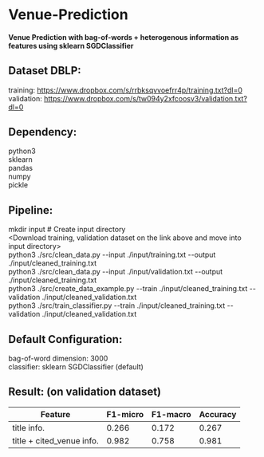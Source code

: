 # Venue-Prediction
#### Venue Prediction with bag-of-words + heterogenous information as features using sklearn SGDClassifier

## Dataset DBLP:
training: https://www.dropbox.com/s/rrbksqvvoefrr4p/training.txt?dl=0
<br>validation: https://www.dropbox.com/s/tw094y2xfcoosv3/validation.txt?dl=0

## Dependency:
python3
<br> sklearn
<br> pandas
<br> numpy
<br> pickle

## Pipeline:
mkdir input # Create input directory
<br> <Download training, validation dataset on the link above and move into input directory>
<br>python3 ./src/clean_data.py --input ./input/training.txt --output ./input/cleaned_training.txt
<br>python3 ./src/clean_data.py --input ./input/validation.txt --output ./input/cleaned_training.txt
<br>python3 ./src/create_data_example.py --train ./input/cleaned_training.txt --validation ./input/cleaned_validation.txt
<br>python3 ./src/train_classifier.py --train ./input/cleaned_training.txt --validation ./input/cleaned_validation.txt

## Default Configuration:
bag-of-word dimension: 3000
<br>classifier: sklearn SGDClassifier (default)

## Result: (on validation dataset)

| Feature | F1-micro | F1-macro | Accuracy |
| --- | --- | --- | --- |
| title info. | 0.266 | 0.172 | 0.267 |
| title + cited_venue info. | 0.982 | 0.758 | 0.981 |

